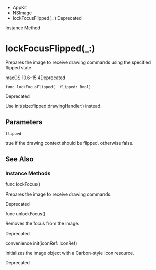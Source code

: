 

- AppKit
- NSImage
-  lockFocusFlipped(\_:) Deprecated

Instance Method

# lockFocusFlipped(\_:)

Prepares the image to receive drawing commands using the specified flipped state.

macOS 10.6–15.4Deprecated

``` source
func lockFocusFlipped(_ flipped: Bool)
```

Deprecated

Use init(size:flipped:drawingHandler:) instead.

## Parameters 

`flipped`  

true if the drawing context should be flipped, otherwise false.

## See Also

### Instance Methods

func lockFocus()

Prepares the image to receive drawing commands.

Deprecated

func unlockFocus()

Removes the focus from the image.

Deprecated

convenience init(iconRef: IconRef)

Initializes the image object with a Carbon-style icon resource.

Deprecated

